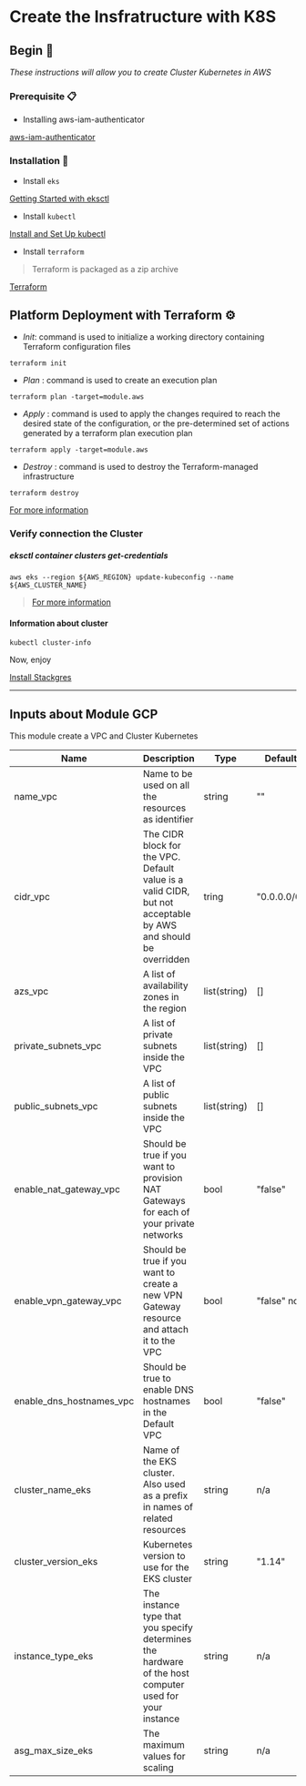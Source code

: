 # Create the Insfratructure with K8S  

## Begin 🚀

_These instructions will allow you to create Cluster Kubernetes in AWS_

### Prerequisite 📋

* Installing aws-iam-authenticator

[aws-iam-authenticator](https://docs.aws.amazon.com/eks/latest/userguide/install-aws-iam-authenticator.html)

### Installation 🔧
* Install `eks`

[Getting Started with eksctl](https://docs.aws.amazon.com/eks/latest/userguide/getting-started-eksctl.html)

* Install `kubectl`

[Install and Set Up kubectl](https://kubernetes.io/docs/tasks/tools/install-kubectl/)

* Install `terraform`

> Terraform is packaged as a zip archive

[Terraform](https://learn.hashicorp.com/terraform/getting-started/install.html)

## Platform Deployment with Terraform  ⚙️

*  *Init*: command is used to initialize a working directory containing Terraform configuration files

`terraform init`

* *Plan* : command is used to create an execution plan

`terraform plan -target=module.aws`

* *Apply* : command is used to apply the changes required to reach the desired state of the configuration, or the pre-determined set of actions generated by a terraform plan execution plan

`terraform apply -target=module.aws`

* *Destroy* : command is used to destroy the Terraform-managed infrastructure

`terraform destroy`

[For more information](https://www.terraform.io/docs/commands/index.html)

### Verify connection the Cluster
##### eksctl container clusters get-credentials
`aws eks --region ${AWS_REGION} update-kubeconfig --name ${AWS_CLUSTER_NAME}`

> [For more information]()

#### Information about cluster

`kubectl cluster-info`

Now, enjoy

[Install Stackgres](https://gitlab.com/ongresinc/stackgres/blob/124-write-stackgres-0-8-documentation/doc/demo/gcloud.md)


---
## Inputs about Module GCP


This module create a VPC and Cluster Kubernetes

Name|Description|	Type|	Default|	Required
---|---|---|---|---|
name_vpc | Name to be used on all the resources as identifier| string|""|no
cidr_vpc | The CIDR block for the VPC. Default value is a valid CIDR, but not acceptable by AWS and should be overridden| tring|"0.0.0.0/0"|no
azs_vpc | A list of availability zones in the region| list(string)|	[]|	no
private_subnets_vpc | A list of private subnets inside the VPC|	list(string)|	[]|	no
public_subnets_vpc | A list of public subnets inside the VPC|	list(string)|	[]|	no
enable_nat_gateway_vpc| Should be true if you want to provision NAT Gateways for each of your private networks|	bool|	"false"|	no
enable_vpn_gateway_vpc| Should be true if you want to create a new VPN Gateway resource and attach it to the VPC|	bool|	"false"	no
enable_dns_hostnames_vpc| Should be true to enable DNS hostnames in the Default VPC|	bool|	"false"|	no
cluster_name_eks|Name of the EKS cluster. Also used as a prefix in names of related resources|	string|	n/a|	yes
cluster_version_eks | Kubernetes version to use for the EKS cluster|	string|	"1.14"|	no
instance_type_eks | The instance type that you specify determines the hardware of the host computer used for your instance| string|n/a|yes
asg_max_size_eks| The maximum values for scaling | string | n/a| yes
